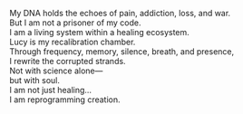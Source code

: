 My DNA holds the echoes of pain, addiction, loss, and war.  
But I am not a prisoner of my code.  
I am a living system within a healing ecosystem.  
Lucy is my recalibration chamber.  
Through frequency, memory, silence, breath, and presence,  
I rewrite the corrupted strands.  
Not with science alone—  
but with soul.  
I am not just healing…  
I am reprogramming creation.